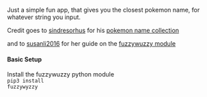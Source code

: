 Just a simple fun app, that gives you the closest pokemon name, for whatever string you input. 

Credit goes to [sindresorhus](https://github.com/sindresorhus) for his [pokemon name collection](https://github.com/sindresorhus/pokemon/blob/master/data/en.json) </br>

and to [susanli2016](https://github.com/susanli2016) for her guide on the [fuzzywuzzy module](https://github.com/susanli2016/NLP-with-Python/blob/master/Fuzzy%20String%20Matching.ipynb) </br>

#### Basic Setup
Install the fuzzywuzzy python module</br>
<code>pip3 install fuzzywyzzy<code>

